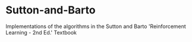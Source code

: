 # Sutton-and-Barto
Implementations of the algorithms in the Sutton and Barto 'Reinforcement Learning - 2nd Ed.' Textbook
